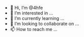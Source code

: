 - 👋 Hi, I’m @4hfe
- 👀 I’m interested in ...
- 🌱 I’m currently learning ...
- 💞️ I’m looking to collaborate on ...
- 📫 How to reach me ...

<!---
4hfe/4hfe is a ✨ special ✨ repository because its `README.md` (this file) appears on your GitHub profile.
You can click the Preview link to take a look at your changes.
--->
